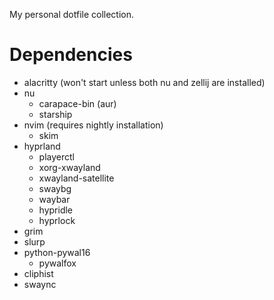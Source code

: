 My personal dotfile collection.

# Dependencies

- alacritty (won't start unless both nu and zellij are installed)
- nu
  - carapace-bin (aur)
  - starship
- nvim (requires nightly installation)
  - skim
- hyprland
  - playerctl
  - xorg-xwayland
  - xwayland-satellite
  - swaybg
  - waybar
  - hypridle
  - hyprlock
- grim
- slurp
- python-pywal16
  - pywalfox
- cliphist
- swaync

